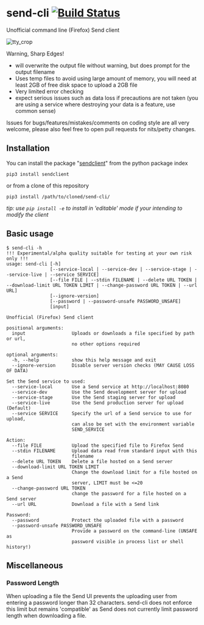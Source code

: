 # send-cli [![Build Status](https://travis-ci.org/ehuggett/send-cli.svg?branch=master)](https://travis-ci.org/ehuggett/send-cli)
Unofficial command line (Firefox) Send client

![tty_crop](https://user-images.githubusercontent.com/8090731/30059626-c1daf4d4-9237-11e7-97a1-0f53456a293c.gif)

Warning, Sharp Edges!
- will overwrite the output file without warning, but does prompt for the output filename
- Uses temp files to avoid using large amount of memory, you will need at least 2GB of free disk space to upload a 2GB file
- Very limited error checking
- expect serious issues such as data loss if precautions are not taken (you are using a service where destroying your data is a feature, use common sense)

Issues for bugs/features/mistakes/comments on coding style are all very welcome, please also feel free to open pull requests for nits/petty changes.

## Installation
You can install the package "[sendclient](https://pypi.python.org/pypi/sendclient)" from the python package index
```shell
pip3 install sendclient
```
or from a clone of this repository
```shell
pip3 install /path/to/cloned/send-cli/
```
_tip: use `pip install -e` to install in 'editable' mode if your intending to modify the client_

## Basic usage
```shell
$ send-cli -h
!!! Experimental/alpha quality suitable for testing at your own risk only !!!
usage: send-cli [-h]
                [--service-local | --service-dev | --service-stage | --service-live | --service SERVICE]
                [--file FILE | --stdin FILENAME | --delete URL TOKEN | --download-limit URL TOKEN LIMIT | --change-password URL TOKEN | --url URL]
                [--ignore-version]
                [--password | --password-unsafe PASSWORD_UNSAFE]
                [input]

Unofficial (Firefox) Send client

positional arguments:
  input                 Uploads or downloads a file specified by path or url,
                        no other options required

optional arguments:
  -h, --help            show this help message and exit
  --ignore-version      Disable server version checks (MAY CAUSE LOSS OF DATA)

Set the Send service to used:
  --service-local       Use a Send service at http://localhost:8080
  --service-dev         Use the Send development server for upload
  --service-stage       Use the Send staging server for upload
  --service-live        Use the Send production server for upload (Default)
  --service SERVICE     Specify the url of a Send service to use for upload,
                        can also be set with the environment variable
                        SEND_SERVICE

Action:
  --file FILE           Upload the specified file to Firefox Send
  --stdin FILENAME      Upload data read from standard input with this
                        filename
  --delete URL TOKEN    Delete a file hosted on a Send server
  --download-limit URL TOKEN LIMIT
                        Change the download limit for a file hosted on a Send
                        server, LIMIT must be <=20
  --change-password URL TOKEN
                        change the password for a file hosted on a Send server
  --url URL             Download a file with a Send link

Password:
  --password            Protect the uploaded file with a password
  --password-unsafe PASSWORD_UNSAFE
                        Provide a password on the command-line (UNSAFE as
                        password visible in process list or shell history!)

```
## Miscellaneous
### Password Length
When uploading a file the Send UI prevents the uploading user from entering a password longer than 32 characters.
send-cli does not enforce this limit but remains 'compatible' as Send does not currently limit password length when downloading a file.